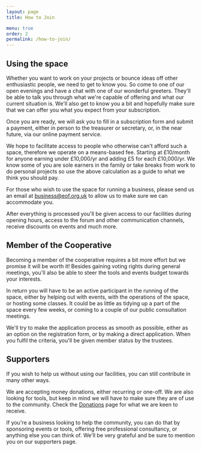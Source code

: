 ```yaml
---
layout: page
title: How to Join

menu: true
order: 2
permalink: /how-to-join/
---
```


Using the space
---

Whether you want to work on your projects or bounce ideas off other enthusiastic people, we need to get to know you. So come to one of our open evenings and have a chat with one of our wonderful greeters. They'll be able to talk you through what we're capable of offering and what our current situation is. We'll also get to know you a bit and hopefully make sure that we can offer you what you expect from your subscription.

Once you are ready, we will ask you to fill in a subscription form and submit a payment, either in person to the treasurer or secretary, or, in the near future, via our online payment service.

We hope to facilitate access to people who otherwise can't afford such a space, therefore we operate on a means-based fee. Starting at £10/month for anyone earning under £10,000/yr and adding £5 for each £10,000/yr. We know some of you are sole earners in the family or take breaks from work to do personal projects so use the above calculation as a guide to what we think you should pay.

For those who wish to use the space for running a business, please send us an email at [business@eof.org.uk](mailto:business@eof.org.uk) to allow us to make sure we can accommodate you.

After everything is processed you'll be given access to our facilities during opening hours, access to the forum and other communication channels, receive discounts on events and much more.

Member of the Cooperative
---

Becoming a member of the cooperative requires a bit more effort but we promise it will be worth it! Besides gaining voting rights during general meetings, you'll also be able to steer the tools and events budget towards your interests.

In return you will have to be an active participant in the running of the space, either by helping out with events, with the operations of the space, or hosting some classes. It could be as little as tidying up a part of the space every few weeks, or coming to a couple of our public consultation meetings.

We'll try to make the application process as smooth as possible, either as an option on the registration form, or by making a direct application. When you fulfil the criteria, you'll be given member status by the trustees.

Supporters
---

If you wish to help us without using our facilities, you can still contribute in many other ways.

We are accepting money donations, either recurring or one-off. We are also looking for tools, but keep in mind we will have to make sure they are of use to the community. Check the [Donations](/donations/) page for what we are keen to receive.

If you're a business looking to help the community, you can do that by sponsoring events or tools, offering free professional consultancy, or anything else you can think of. We'll be very grateful and be sure to mention you on our supporters page.